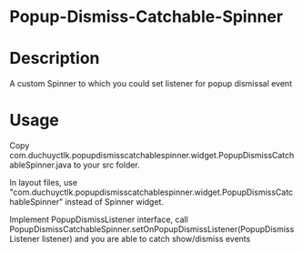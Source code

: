 Popup-Dismiss-Catchable-Spinner
===============================


Description
===============================
A custom Spinner to which you could set listener for popup dismissal event

Usage
===============================
Copy com.duchuyctlk.popupdismisscatchablespinner.widget.PopupDismissCatchableSpinner.java to your src folder.

In layout files, use "com.duchuyctlk.popupdismisscatchablespinner.widget.PopupDismissCatchableSpinner" instead of Spinner widget.

Implement PopupDismissListener interface, call PopupDismissCatchableSpinner.setOnPopupDismissListener(PopupDismissListener listener) and you are able to catch show/dismiss events
